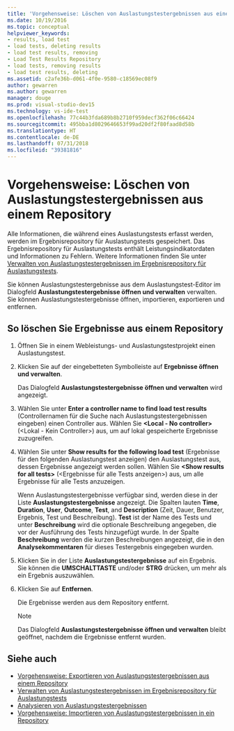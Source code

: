 ```yaml
---
title: 'Vorgehensweise: Löschen von Auslastungstestergebnissen aus einem Repository in Visual Studio'
ms.date: 10/19/2016
ms.topic: conceptual
helpviewer_keywords:
- results, load test
- load tests, deleting results
- load test results, removing
- Load Test Results Repository
- load tests, removing results
- load test results, deleting
ms.assetid: c2afe36b-d061-4f0e-9580-c18569ec08f9
author: gewarren
ms.author: gewarren
manager: douge
ms.prod: visual-studio-dev15
ms.technology: vs-ide-test
ms.openlocfilehash: 77c44b3fda689b8b2710f959decf362f06c66424
ms.sourcegitcommit: 495bba1d8029646653f99ad20df2f80faad8d58b
ms.translationtype: HT
ms.contentlocale: de-DE
ms.lasthandoff: 07/31/2018
ms.locfileid: "39381816"
---
```

# <a name="how-to-delete-load-test-results-from-a-repository"></a>Vorgehensweise: Löschen von Auslastungstestergebnissen aus einem Repository

Alle Informationen, die während eines Auslastungstests erfasst werden, werden im Ergebnisrepository für Auslastungstests gespeichert. Das Ergebnisrepository für Auslastungstests enthält Leistungsindikatordaten und Informationen zu Fehlern. Weitere Informationen finden Sie unter [Verwalten von Auslastungstestergebnissen im Ergebnisrepository für Auslastungstests](../test/manage-load-test-results-in-the-load-test-results-repository.md).

 Sie können Auslastungstestergebnisse aus dem Auslastungstest-Editor im Dialogfeld **Auslastungstestergebnisse öffnen und verwalten** verwalten. Sie können Auslastungstestergebnisse öffnen, importieren, exportieren und entfernen.

## <a name="to-delete-results-from-a-repository"></a>So löschen Sie Ergebnisse aus einem Repository

1.  Öffnen Sie in einem Webleistungs- und Auslastungstestprojekt einen Auslastungstest.

2.  Klicken Sie auf der eingebetteten Symbolleiste auf **Ergebnisse öffnen und verwalten**.

     Das Dialogfeld **Auslastungstestergebnisse öffnen und verwalten** wird angezeigt.

3.  Wählen Sie unter **Enter a controller name to find load test results** (Controllernamen für die Suche nach Auslastungstestergebnissen eingeben) einen Controller aus. Wählen Sie **\<Local - No controller>** (<Lokal - Kein Controller>) aus, um auf lokal gespeicherte Ergebnisse zuzugreifen.

4.  Wählen Sie unter **Show results for the following load test** (Ergebnisse für den folgenden Auslastungstest anzeigen) den Auslastungstest aus, dessen Ergebnisse angezeigt werden sollen. Wählen Sie **\<Show results for all tests>** (<Ergebnisse für alle Tests anzeigen>) aus, um alle Ergebnisse für alle Tests anzuzeigen.

     Wenn Auslastungstestergebnisse verfügbar sind, werden diese in der Liste **Auslastungstestergebnisse** angezeigt. Die Spalten lauten **Time**, **Duration**, **User**, **Outcome**, **Test**, and **Description** (Zeit, Dauer, Benutzer, Ergebnis, Test und Beschreibung). **Test** ist der Name des Tests und unter **Beschreibung** wird die optionale Beschreibung angegeben, die vor der Ausführung des Tests hinzugefügt wurde. In der Spalte **Beschreibung** werden die kurzen Beschreibungen angezeigt, die in den **Analysekommentaren** für dieses Testergebnis eingegeben wurden.

5.  Klicken Sie in der Liste **Auslastungstestergebnisse** auf ein Ergebnis. Sie können die **UMSCHALTTASTE** und/oder **STRG** drücken, um mehr als ein Ergebnis auszuwählen.

6.  Klicken Sie auf **Entfernen**.

     Die Ergebnisse werden aus dem Repository entfernt.

    > [!NOTE]
    > Das Dialogfeld **Auslastungstestergebnisse öffnen und verwalten** bleibt geöffnet, nachdem die Ergebnisse entfernt wurden.

## <a name="see-also"></a>Siehe auch

- [Vorgehensweise: Exportieren von Auslastungstestergebnissen aus einem Repository](../test/how-to-export-load-test-results-from-a-repository.md)
- [Verwalten von Auslastungstestergebnissen im Ergebnisrepository für Auslastungstests](../test/manage-load-test-results-in-the-load-test-results-repository.md)
- [Analysieren von Auslastungstestergebnissen](../test/analyze-load-test-results-using-the-load-test-analyzer.md)
- [Vorgehensweise: Importieren von Auslastungstestergebnissen in ein Repository](../test/how-to-import-load-test-results-into-a-repository.md)